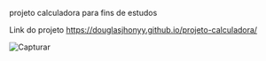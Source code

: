 projeto calculadora para fins de estudos

Link do projeto
https://douglasjhonyy.github.io/projeto-calculadora/

![Capturar](https://github.com/user-attachments/assets/128390ba-75dd-45dd-9d6e-604850a03152)
